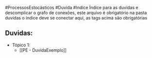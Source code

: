 #ProcessosEstocásticos  #Duvida #Indice 
Índice para as duvidas e descomplicar o grafo de conexões, este arquivo é obrigatório na pasta duvidas o índice deve se conectar aqui, as tags acima são obrigatórias

## Duvidas:
- Tópico 1:
	- [[PE - DuvidaExemplo]]
